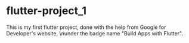 # flutter-project_1
This is my first flutter project, done with the help from Google for Developer's website,
\nunder the badge name "Build Apps with Flutter".

